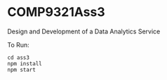 # COMP9321Ass3
Design and Development of a Data Analytics Service

To Run:

    cd ass3
    npm install
    npm start 
